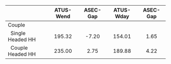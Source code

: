 
|                      |    ATUS-Wend |     ASEC-Gap |    ATUS-Wday |     ASEC-Gap |
| -------------------- | :----------: | :----------: | :----------: | :----------: |
| Couple               |              |              |              |              |
| &nbsp;&nbsp;Single Headed HH |       195.32 |        -7.20 |       154.01 |         1.65 |
| &nbsp;&nbsp;Couple Headed HH |       235.00 |         2.75 |       189.88 |         4.22 |

